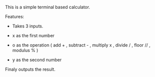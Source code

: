 This is a simple terminal based calculator.

Features: 
- Takes 3 inputs.

- x as the first number

- o as the operation ( add + , subtract - , multiply x , divide / , floor // , modulus % )

- y as the second number

Finaly outputs the result.